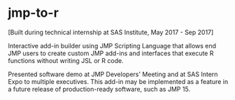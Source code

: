 # jmp-to-r
[Built during technical internship at SAS Institute, May 2017 - Sep 2017]

Interactive add-in builder using JMP Scripting Language that allows end JMP users to create custom JMP add-ins and interfaces that execute R functions without writing JSL or R code.

Presented software demo at JMP Developers' Meeting and at SAS Intern Expo to multiple executives.
This add-in may be implemented as a feature in a future release of production-ready software, such as JMP 15.
